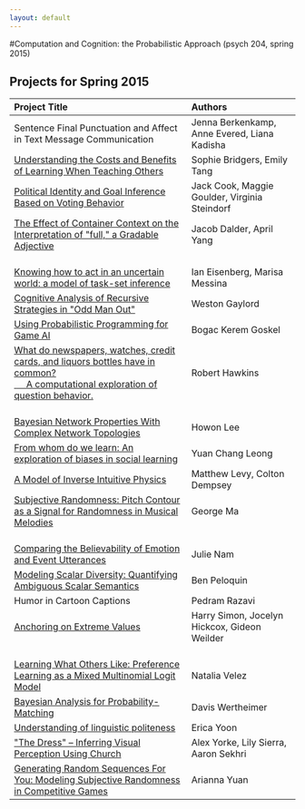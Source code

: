 ```yaml
---
layout: default
---
```



#Computation and Cognition: the Probabilistic Approach (psych 204, spring 2015)

## Projects for Spring 2015

<!-- | Project Title | Authors |
| --- | --- |
| <a href="./class/psych204/spring2015/Berkenkamp_Evered_Kadisha_Report.pdf"> Sentence Final Punctuation and Affect in Text Message Communication </a> | Jenna Berkenkamp, Anne Evered, Liana Kadisha |
| <a href="./class/psych204/spring2015/Bridgers_Tang_Report.pdf"> Understanding the Costs and Benefits of Learning When Teaching Others </a> | Sophie Bridgers, Emily Tang |
| <a href="./class/psych204/spring2015/Cook_Goulder_Steindorf_Report.pdf"> Political Identity and Goal Inference Based on Voting Behavior </a> | Jack Cook, Maggie Goulder, Virginia Steindorf |
| <a href="./class/psych204/spring2015/Dalder_Yang_Report.pdf"> The Effect of Container Context on the Interpretation of "full," a Gradable Adjective </a> | Jacob Dalder, April Yang | 
| <a href="./class/psych204/spring2015/Eisenberg_Messina_Report.pdf"> Knowing how to act in an uncertain world: a model of task-set inference </a> | Ian Eisenberg, Marisa Messina |
| <a href="./class/psych204/spring2015/Gaylord_Report.pdf"> Cognitive Analysis of Recursive Strategies in "Odd Man Out" </a> | Weston Gaylord |
| <a href="./class/psych204/spring2015/Goskel_Report.pdf"> Using Probabilistic Programming for Game AI </a> | Bogac Kerem Goskel |
| <a href="./class/psych204/spring2015/Hawkins_Report.pdf"> What do newspapers, watches, credit cards, and liquors bottles have in common? A computational exploration of question behavior.</a> | Robert Hawkins |
| <a href="./class/psych204/spring2015/Lee_Report.pdf"> Bayesian Network Properties With Complex Network Topologies </a> | Howon Lee |
| <a href="./class/psych204/spring2015/Leong_Report.pdf"> From whom do we learn: An exploration of biases in social learning </a> | Yuan Chang Leong |
| <a href="./class/psych204/spring2015/Levy_Dempsey_Report.pdf"> A Model of Inverse Intuitive Physics </a> | Matthew Levy, Colton Dempsey |
| <a href="./class/psych204/spring2015/Ma_Report.pdf"> Subjective Randomness: Pitch Contour as a Signal for Randomness in Musical Melodies </a> | George Ma |
| <a href="./class/psych204/spring2015/Nam_Report.pdf"> Comparing the Believability of Emotion and Event Utterances </a> | Julie Nam |
| <a href="./class/psych204/spring2015/Peloquin_Report.pdf"> Modeling Scalar Diversity: Quantifying Ambiguous Scalar Semantics | Ben Peloquin </a> |
| <a href="./class/psych204/spring2015/Razavi_Report.pdf"> Humor in Cartoon Captions </a> | Pedram Razavi |
| <a href="./class/psych204/spring2015/Simon_Hickcox_Weilder_Report.pdf"> Anchoring on Extreme Values </a> | Harry Simon, Jocelyn Hickcox, Gideon Weilder |
| <a href="./class/psych204/spring2015/Velez_Report.pdf"> Learning What Others Like: Preference Learning as a Mixed Multinomial Logit Model </a> | Natalia Velez |
| <a href="./class/psych204/spring2015/Wertheimer_Report.pdf"> Bayesian Analysis for Probability-Matching </a> | Davis Wertheimer | 
| <a href="./class/psych204/spring2015/Yoon_Report.pdf"> Understanding of linguistic politeness </a> | Erica Yoon | 
| <a href="./class/psych204/spring2015/Yorke_Sierra_Sekhri_Report.pdf"> "The Dress" – Inferring Visual Perception Using Church </a> | Alex Yorke, Lily Sierra, Aaron Sekhri | 
| <a href="./class/psych204/spring2015/Yuan_Report.pdf"> Generating Random Sequences For You: Modeling Subjective Randomness in Competitive Games </a> | Arianna Yuan | 
 -->

<table>
<thead>
<tr class="header">
<th align="left">Project Title</th>
<th align="left">Authors</th>
</tr>
</thead>
<tbody>
<tr class="odd">
<td align="left"><!-- <a href="./class/psych204/spring2015/Berkenkamp_Evered_Kadisha_Report.pdf"> --> Sentence Final Punctuation and Affect in Text Message Communication <!-- </a> --></td>
<td align="left">Jenna Berkenkamp, Anne Evered, Liana Kadisha</td>
</tr>
<tr class="even">
<td align="left"><a href="./class/psych204/spring2015/Bridgers_Tang_Report.pdf"> Understanding the Costs and Benefits of Learning When Teaching Others </a></td>
<td align="left">Sophie Bridgers, Emily Tang</td>
</tr>
<tr class="odd">
<td align="left"><a href="./class/psych204/spring2015/Cook_Goulder_Steindorf_Report.pdf"> Political Identity and Goal Inference Based on Voting Behavior </a></td>
<td align="left">Jack Cook, Maggie Goulder, Virginia Steindorf</td>
</tr>
<tr class="even">
<td align="left"><a href="./class/psych204/spring2015/Dalder_Yang_Report.pdf"> The Effect of Container Context on the Interpretation of &quot;full,&quot; a Gradable Adjective </a> <br><br></td>
<td align="left">Jacob Dalder, April Yang  <br><br></td>
</tr>
<tr class="odd">
<td align="left"><a href="./class/psych204/spring2015/Eisenberg_Messina_Report.pdf"> Knowing how to act in an uncertain world: a model of task-set inference </a></td>
<td align="left">Ian Eisenberg, Marisa Messina</td>
</tr>
<tr class="even">
<td align="left"><a href="./class/psych204/spring2015/Gaylord_Report.pdf"> Cognitive Analysis of Recursive Strategies in &quot;Odd Man Out&quot; </a></td>
<td align="left">Weston Gaylord</td>
</tr>
<tr class="odd">
<td align="left"><a href="./class/psych204/spring2015/Goskel_Report.pdf"> Using Probabilistic Programming for Game AI </a></td>
<td align="left">Bogac Kerem Goskel</td>
</tr>
<tr class="even">
<td align="left"><a href="./class/psych204/spring2015/Hawkins_Report.pdf"> What do newspapers, watches, credit cards, and liquors bottles have in common? <br>&nbsp;&nbsp;&nbsp;&nbsp; A computational exploration of question behavior.</a> <br><br></td>
<td align="left">Robert Hawkins <br><br></td>
</tr>
<tr class="odd">
<td align="left"><a href="./class/psych204/spring2015/Lee_Report.pdf"> Bayesian Network Properties With Complex Network Topologies </a></td>
<td align="left">Howon Lee</td>
</tr>
<tr class="even">
<td align="left"><a href="./class/psych204/spring2015/Leong_Report.pdf"> From whom do we learn: An exploration of biases in social learning </a></td>
<td align="left">Yuan Chang Leong</td>
</tr>
<tr class="odd">
<td align="left"><a href="./class/psych204/spring2015/Levy_Dempsey_Report.pdf"> A Model of Inverse Intuitive Physics </a></td>
<td align="left">Matthew Levy, Colton Dempsey</td>
</tr>
<tr class="even">
<td align="left"><a href="./class/psych204/spring2015/Ma_Report.pdf"> Subjective Randomness: Pitch Contour as a Signal for Randomness in Musical Melodies </a><br><br></td>
<td align="left">George Ma <br><br></td>
</tr>
<tr class="odd">
<td align="left"><a href="./class/psych204/spring2015/Nam_Report.pdf"> Comparing the Believability of Emotion and Event Utterances </a></td>
<td align="left">Julie Nam</td>
</tr>
<tr class="even">
<td align="left"><a href="./class/psych204/spring2015/Peloquin_Report.pdf"> Modeling Scalar Diversity: Quantifying Ambiguous Scalar Semantics</td>
<td align="left">Ben Peloquin </a></td>
</tr>
<tr class="odd">
<td align="left">  Humor in Cartoon Captions </td>
<td align="left">Pedram Razavi</td>
</tr>
<tr class="even">
<td align="left"><a href="./class/psych204/spring2015/Simon_Hickcox_Weilder_Report.pdf"> Anchoring on Extreme Values </a><br><br></td>
<td align="left">Harry Simon, Jocelyn Hickcox, Gideon Weilder <br><br></td>
</tr>
<tr class="odd">
<td align="left"><a href="./class/psych204/spring2015/Velez_Report.pdf"> Learning What Others Like: Preference Learning as a Mixed Multinomial Logit Model </a></td>
<td align="left">Natalia Velez</td>
</tr>
<tr class="even">
<td align="left"><a href="./class/psych204/spring2015/Wertheimer_Report.pdf"> Bayesian Analysis for Probability-Matching </a></td>
<td align="left">Davis Wertheimer</td>
</tr>
<tr class="odd">
<td align="left"><a href="./class/psych204/spring2015/Yoon_Report.pdf"> Understanding of linguistic politeness </a></td>
<td align="left">Erica Yoon</td>
</tr>
<tr class="even">
<td align="left"><a href="./class/psych204/spring2015/Yorke_Sierra_Sekhri_Report.pdf"> "The Dress" – Inferring Visual Perception Using Church </a></td>
<td align="left">Alex Yorke, Lily Sierra, Aaron Sekhri</td>
</tr>
<tr class="odd">
<td align="left"><a href="./class/psych204/spring2015/Yuan_Report.pdf"> Generating Random Sequences For You: Modeling Subjective Randomness in Competitive Games </a></td>
<td align="left">Arianna Yuan</td>
</tr>
</tbody>
</table>
